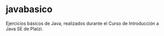 # javabasico
Ejercicios básicos de Java, realizados durante el Curso de Introducción a Java SE de Platzi.
